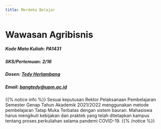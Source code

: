 ```yaml
---
title: Merdeka Belajar
---
```


# Wawasan Agribisnis

##### Kode Mata Kuliah: PA1431
##### SKS/Pertemuan: 2/16
##### Dosen: [Tedy Herlambang](https://bangtedy.github.io)
##### Email: bangtedy@upm.ac.id

{{% notice info %}}
Sesuai keputusan Rektor Pelaksanaan Pembelajaran Semester Genap Tahun Akademik 2O21/2O22 menggunakan metode pembelajaran Tatap Muka Terbatas dengan sistem bauran. Mahasiswa harus mengikuti kebijakan dan praktek yang telah ditetapkan kampus tentang proses perkuliahan selama pandemi COVID-19.
{{% /notice %}}


